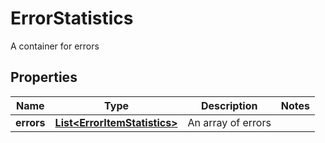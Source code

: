 

# ErrorStatistics

A container for errors

## Properties

| Name | Type | Description | Notes |
|------------ | ------------- | ------------- | -------------|
|**errors** | [**List&lt;ErrorItemStatistics&gt;**](ErrorItemStatistics.md) | An array of errors |  |



